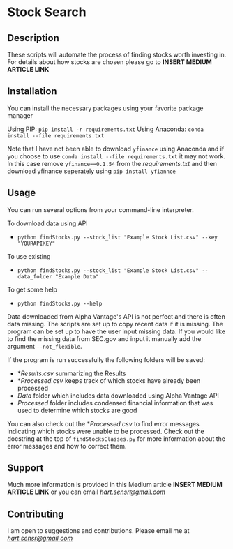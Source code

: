 # Stock Search

## Description

These scripts will automate the process of finding stocks worth investing in.
For details about how stocks are chosen please go to **INSERT MEDIUM ARTICLE LINK**

## Installation

You can install the necessary packages using your favorite package manager

Using PIP: `pip install -r requirements.txt`
Using Anaconda: `conda install --file requirements.txt`

Note that I have not been able to download `yfinance` using Anaconda and if
you choose to use `conda install --file requirements.txt` it may not work.
In this case remove `yfinance==0.1.54` from the *requirements.txt* and then
download yfinance seperately using `pip install yfiannce`

## Usage

You can run several options from your command-line interpreter.

To download data using API
- `python findStocks.py --stock_list "Example Stock List.csv" --key "YOURAPIKEY"`

To use existing
- `python findStocks.py --stock_list "Example Stock List.csv" --data_folder "Example Data"`

To get some help
- `python findStocks.py --help`

Data downloaded from Alpha Vantage's API is not perfect and there is often
data missing. The scripts are set up to copy recent data if it is missing.
The program can be set up to have the user input missing data. If you would
like to find the missing data from SEC.gov and input it manually add the
argument `--not_flexible`.

If the program is run successfully the following folders will be saved:
- **Results.csv* summarizing the Results
- **Processed.csv* keeps track of which stocks have already been processed
- *Data* folder which includes data downloaded using Alpha Vantage API
- *Processed* folder includes condensed financial information that was used to determine which stocks are good

You can also check out the **Processed.csv* to find error messages indicating
which stocks were unable to be processed. Check out the docstring at the top of
`findStocksClasses.py` for more information about the error messages and how
to correct them.

## Support

Much more information is provided in this Medium article **INSERT MEDIUM ARTICLE LINK** or you can email *hart.sensr@gmail.com*

## Contributing

I am open to suggestions and contributions. Please email me at *hart.sensr@gmail.com*